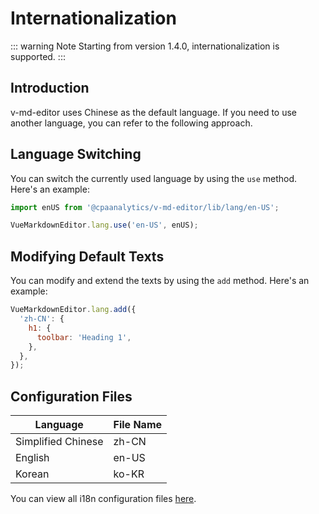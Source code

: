 # Internationalization

::: warning Note
Starting from version 1.4.0, internationalization is supported.
:::

## Introduction

v-md-editor uses Chinese as the default language. If you need to use another language, you can refer to the following approach.

## Language Switching

You can switch the currently used language by using the `use` method. Here's an example:

```js
import enUS from '@cpaanalytics/v-md-editor/lib/lang/en-US';

VueMarkdownEditor.lang.use('en-US', enUS);
```

## Modifying Default Texts

You can modify and extend the texts by using the `add` method. Here's an example:

```js
VueMarkdownEditor.lang.add({
  'zh-CN': {
    h1: {
      toolbar: 'Heading 1',
    },
  },
});
```

## Configuration Files

| Language           | File Name |
| ------------------ | --------- |
| Simplified Chinese | zh-CN     |
| English            | en-US     |
| Korean             | ko-KR     |

You can view all i18n configuration files [here](https://github.com/code-farmer-i/vue-markdown-editor/tree/dev/src/lang).
